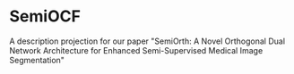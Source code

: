 # SemiOCF
A description projection for our paper "SemiOrth: A Novel Orthogonal Dual Network Architecture for Enhanced Semi-Supervised Medical Image Segmentation"
